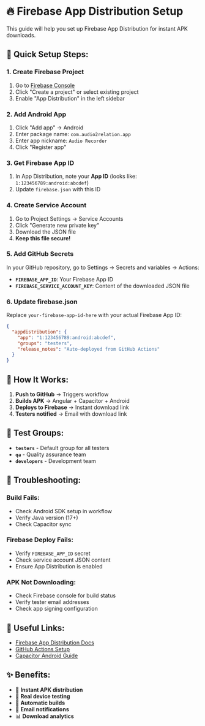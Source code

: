 # 🔥 Firebase App Distribution Setup

This guide will help you set up Firebase App Distribution for instant APK downloads.

## 🚀 **Quick Setup Steps:**

### **1. Create Firebase Project**
1. Go to [Firebase Console](https://console.firebase.google.com/)
2. Click "Create a project" or select existing project
3. Enable "App Distribution" in the left sidebar

### **2. Add Android App**
1. Click "Add app" → Android
2. Enter package name: `com.audio2relation.app`
3. Enter app nickname: `Audio Recorder`
4. Click "Register app"

### **3. Get Firebase App ID**
1. In App Distribution, note your **App ID** (looks like: `1:123456789:android:abcdef`)
2. Update `firebase.json` with this ID

### **4. Create Service Account**
1. Go to Project Settings → Service Accounts
2. Click "Generate new private key"
3. Download the JSON file
4. **Keep this file secure!**

### **5. Add GitHub Secrets**
In your GitHub repository, go to Settings → Secrets and variables → Actions:

- **`FIREBASE_APP_ID`**: Your Firebase App ID
- **`FIREBASE_SERVICE_ACCOUNT_KEY`**: Content of the downloaded JSON file

### **6. Update firebase.json**
Replace `your-firebase-app-id-here` with your actual Firebase App ID:

```json
{
  "appdistribution": {
    "app": "1:123456789:android:abcdef",
    "groups": "testers",
    "release_notes": "Auto-deployed from GitHub Actions"
  }
}
```

## 📱 **How It Works:**

1. **Push to GitHub** → Triggers workflow
2. **Builds APK** → Angular + Capacitor + Android
3. **Deploys to Firebase** → Instant download link
4. **Testers notified** → Email with download link

## 🎯 **Test Groups:**

- **`testers`** - Default group for all testers
- **`qa`** - Quality assurance team
- **`developers`** - Development team

## 🚨 **Troubleshooting:**

### **Build Fails:**
- Check Android SDK setup in workflow
- Verify Java version (17+)
- Check Capacitor sync

### **Firebase Deploy Fails:**
- Verify `FIREBASE_APP_ID` secret
- Check service account JSON content
- Ensure App Distribution is enabled

### **APK Not Downloading:**
- Check Firebase console for build status
- Verify tester email addresses
- Check app signing configuration

## 🔗 **Useful Links:**

- [Firebase App Distribution Docs](https://firebase.google.com/docs/app-distribution)
- [GitHub Actions Setup](https://docs.github.com/en/actions)
- [Capacitor Android Guide](https://capacitorjs.com/docs/android)

## ✨ **Benefits:**

- 🚀 **Instant APK distribution**
- 📱 **Real device testing**
- 🔄 **Automatic builds**
- 📧 **Email notifications**
- 📊 **Download analytics**
